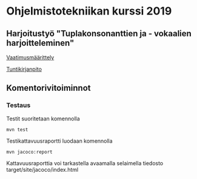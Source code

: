 # Ohjelmistotekniikan kurssi 2019
## Harjoitustyö "Tuplakonsonanttien ja - vokaalien harjoitteleminen"


[Vaatimusmäärittely](https://github.com/ajnarhi/ot-harjoitustyo/blob/master/dokumentointi/vaatimusmaarittely.md)

[Tuntikirjanpito](https://github.com/ajnarhi/ot-harjoitustyo/blob/master/dokumentointi/tuntikirjanpito.md)

## Komentorivitoiminnot
### Testaus

Testit suoritetaan komennolla

	mvn test


Testikattavuusraportti luodaan komennolla

	mvn jacoco:report


Kattavuusraporttia voi tarkastella avaamalla selaimella tiedosto target/site/jacoco/index.html
